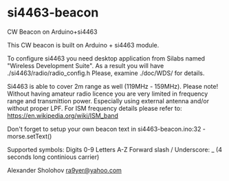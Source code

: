 # si4463-beacon
CW Beacon on Arduino+si4463

This CW beacon is built on Arduino + si4463 module.

To configure si4463 you need desktop application from Silabs named "Wireless Development Suite".
As a result you will have ./si4463/radio/radio_config.h 
Please, examine ./doc/WDS/ for details.


Si4463 is able to cover 2m range as well (119MHz - 159MHz).
Please note! Without having amateur radio licence you are very limited in frequency range and transmittion power. Especially using external antenna and/or without proper LPF.
For ISM frequency details please refer to: https://en.wikipedia.org/wiki/ISM_band

Don't forget to setup your own beacon text in si4463-beacon.ino:32 - morse.setText() 

Supported symbols:
Digits  0-9
Letters  A-Z
Forward slash /
Underscore: _ (4 seconds long continious carrier)

Alexander Sholohov <ra9yer@yahoo.com>
